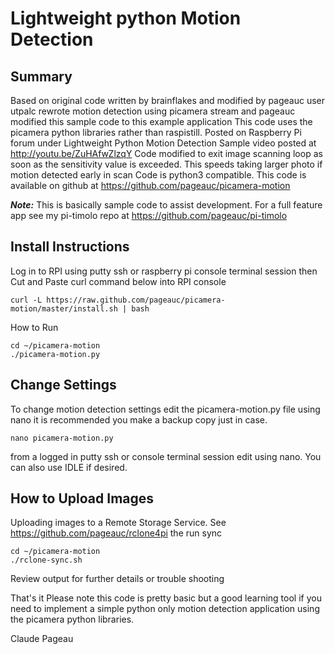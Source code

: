 #  Lightweight python Motion Detection

## Summary
Based on original code written by brainflakes and modified by pageauc
user utpalc rewrote motion detection using picamera stream and pageauc
modified this sample code to this example application
This code uses the picamera python libraries rather than raspistill.
Posted on Raspberry Pi forum under Lightweight Python Motion Detection
Sample video posted at http://youtu.be/ZuHAfwZlzqY
Code modified to exit image scanning loop as soon as the sensitivity value
is exceeded. This speeds taking larger photo if motion detected early in scan
Code is python3 compatible.
This code is available on github at https://github.com/pageauc/picamera-motion

***Note:*** This is basically sample code to assist development. For a full feature app
see my pi-timolo repo at https://github.com/pageauc/pi-timolo

## Install Instructions
Log in to RPI using putty ssh or raspberry pi console terminal session
then Cut and Paste curl command below into RPI console

    curl -L https://raw.github.com/pageauc/picamera-motion/master/install.sh | bash

How to Run

    cd ~/picamera-motion
    ./picamera-motion.py

## Change Settings
To change motion detection settings edit the picamera-motion.py file using nano
it is recommended you make a backup copy just in case.

    nano picamera-motion.py

from a logged in putty ssh or console terminal session edit using nano.  You
can also use IDLE if desired.

## How to Upload Images
Uploading images to a Remote Storage Service.  See https://github.com/pageauc/rclone4pi
the run sync

    cd ~/picamera-motion
    ./rclone-sync.sh

Review output for further details or trouble shooting

That's it
Please note this code is pretty basic but a good learning tool if
you need to implement a simple python only motion detection application
using the picamera python libraries.

Claude Pageau